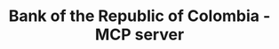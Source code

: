 ---
layout: project
title:  "Bank of the Republic of Colombia - MCP server"
description: "MCP server that access to data from the Bank of the Republic of Colombia, like inflation, exchange rate, etc."
stack: "Python, FastAPI, SQLite, Docker, TypeScript and Cloudflare Workers."
source: "https://github.com/kevyder/banrepco_mcp"
order: 1
---